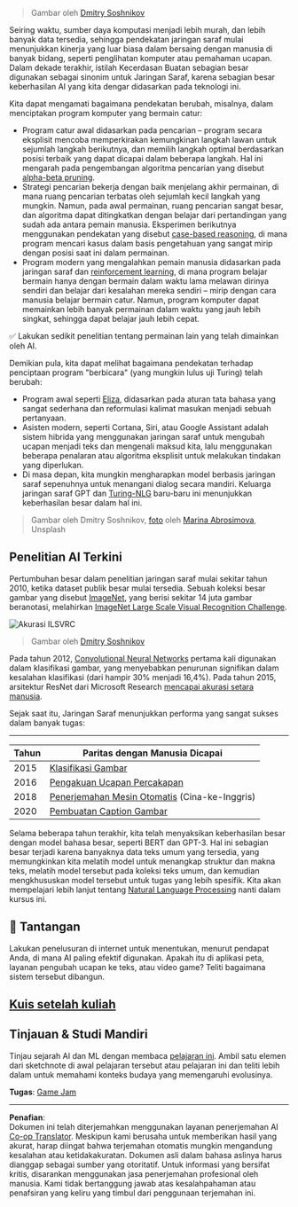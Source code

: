 <!--
CO_OP_TRANSLATOR_METADATA:
{
  "original_hash": "5d1cbc67a9690adb5b33adf297794087",
  "translation_date": "2025-08-29T12:33:22+00:00",
  "source_file": "lessons/1-Intro/README.md",
  "language_code": "id"
}
-->
> Gambar oleh [Dmitry Soshnikov](http://soshnikov.com)

Seiring waktu, sumber daya komputasi menjadi lebih murah, dan lebih banyak data tersedia, sehingga pendekatan jaringan saraf mulai menunjukkan kinerja yang luar biasa dalam bersaing dengan manusia di banyak bidang, seperti penglihatan komputer atau pemahaman ucapan. Dalam dekade terakhir, istilah Kecerdasan Buatan sebagian besar digunakan sebagai sinonim untuk Jaringan Saraf, karena sebagian besar keberhasilan AI yang kita dengar didasarkan pada teknologi ini.

Kita dapat mengamati bagaimana pendekatan berubah, misalnya, dalam menciptakan program komputer yang bermain catur:

* Program catur awal didasarkan pada pencarian – program secara eksplisit mencoba memperkirakan kemungkinan langkah lawan untuk sejumlah langkah berikutnya, dan memilih langkah optimal berdasarkan posisi terbaik yang dapat dicapai dalam beberapa langkah. Hal ini mengarah pada pengembangan algoritma pencarian yang disebut [alpha-beta pruning](https://en.wikipedia.org/wiki/Alpha%E2%80%93beta_pruning).
* Strategi pencarian bekerja dengan baik menjelang akhir permainan, di mana ruang pencarian terbatas oleh sejumlah kecil langkah yang mungkin. Namun, pada awal permainan, ruang pencarian sangat besar, dan algoritma dapat ditingkatkan dengan belajar dari pertandingan yang sudah ada antara pemain manusia. Eksperimen berikutnya menggunakan pendekatan yang disebut [case-based reasoning](https://en.wikipedia.org/wiki/Case-based_reasoning), di mana program mencari kasus dalam basis pengetahuan yang sangat mirip dengan posisi saat ini dalam permainan.
* Program modern yang mengalahkan pemain manusia didasarkan pada jaringan saraf dan [reinforcement learning](https://en.wikipedia.org/wiki/Reinforcement_learning), di mana program belajar bermain hanya dengan bermain dalam waktu lama melawan dirinya sendiri dan belajar dari kesalahan mereka sendiri – mirip dengan cara manusia belajar bermain catur. Namun, program komputer dapat memainkan lebih banyak permainan dalam waktu yang jauh lebih singkat, sehingga dapat belajar jauh lebih cepat.

✅ Lakukan sedikit penelitian tentang permainan lain yang telah dimainkan oleh AI.

Demikian pula, kita dapat melihat bagaimana pendekatan terhadap penciptaan program "berbicara" (yang mungkin lulus uji Turing) telah berubah:

* Program awal seperti [Eliza](https://en.wikipedia.org/wiki/ELIZA), didasarkan pada aturan tata bahasa yang sangat sederhana dan reformulasi kalimat masukan menjadi sebuah pertanyaan.
* Asisten modern, seperti Cortana, Siri, atau Google Assistant adalah sistem hibrida yang menggunakan jaringan saraf untuk mengubah ucapan menjadi teks dan mengenali maksud kita, lalu menggunakan beberapa penalaran atau algoritma eksplisit untuk melakukan tindakan yang diperlukan.
* Di masa depan, kita mungkin mengharapkan model berbasis jaringan saraf sepenuhnya untuk menangani dialog secara mandiri. Keluarga jaringan saraf GPT dan [Turing-NLG](https://turing.microsoft.com/) baru-baru ini menunjukkan keberhasilan besar dalam hal ini.

> Gambar oleh Dmitry Soshnikov, [foto](https://unsplash.com/photos/r8LmVbUKgns) oleh [Marina Abrosimova](https://unsplash.com/@abrosimova_marina_foto), Unsplash

## Penelitian AI Terkini

Pertumbuhan besar dalam penelitian jaringan saraf mulai sekitar tahun 2010, ketika dataset publik besar mulai tersedia. Sebuah koleksi besar gambar yang disebut [ImageNet](https://en.wikipedia.org/wiki/ImageNet), yang berisi sekitar 14 juta gambar beranotasi, melahirkan [ImageNet Large Scale Visual Recognition Challenge](https://image-net.org/challenges/LSVRC/).

![Akurasi ILSVRC](../../../../lessons/1-Intro/images/ilsvrc.gif)

> Gambar oleh [Dmitry Soshnikov](http://soshnikov.com)

Pada tahun 2012, [Convolutional Neural Networks](../4-ComputerVision/07-ConvNets/README.md) pertama kali digunakan dalam klasifikasi gambar, yang menyebabkan penurunan signifikan dalam kesalahan klasifikasi (dari hampir 30% menjadi 16,4%). Pada tahun 2015, arsitektur ResNet dari Microsoft Research [mencapai akurasi setara manusia](https://doi.org/10.1109/ICCV.2015.123).

Sejak saat itu, Jaringan Saraf menunjukkan performa yang sangat sukses dalam banyak tugas:

---

Tahun | Paritas dengan Manusia Dicapai
-----|--------
2015 | [Klasifikasi Gambar](https://doi.org/10.1109/ICCV.2015.123)
2016 | [Pengakuan Ucapan Percakapan](https://arxiv.org/abs/1610.05256)
2018 | [Penerjemahan Mesin Otomatis](https://arxiv.org/abs/1803.05567) (Cina-ke-Inggris)
2020 | [Pembuatan Caption Gambar](https://arxiv.org/abs/2009.13682)

Selama beberapa tahun terakhir, kita telah menyaksikan keberhasilan besar dengan model bahasa besar, seperti BERT dan GPT-3. Hal ini sebagian besar terjadi karena banyaknya data teks umum yang tersedia, yang memungkinkan kita melatih model untuk menangkap struktur dan makna teks, melatih model tersebut pada koleksi teks umum, dan kemudian mengkhususkan model tersebut untuk tugas yang lebih spesifik. Kita akan mempelajari lebih lanjut tentang [Natural Language Processing](../5-NLP/README.md) nanti dalam kursus ini.

## 🚀 Tantangan

Lakukan penelusuran di internet untuk menentukan, menurut pendapat Anda, di mana AI paling efektif digunakan. Apakah itu di aplikasi peta, layanan pengubah ucapan ke teks, atau video game? Teliti bagaimana sistem tersebut dibangun.

## [Kuis setelah kuliah](https://ff-quizzes.netlify.app/en/ai/quiz/2)

## Tinjauan & Studi Mandiri

Tinjau sejarah AI dan ML dengan membaca [pelajaran ini](https://github.com/microsoft/ML-For-Beginners/tree/main/1-Introduction/2-history-of-ML). Ambil satu elemen dari sketchnote di awal pelajaran tersebut atau pelajaran ini dan teliti lebih dalam untuk memahami konteks budaya yang memengaruhi evolusinya.

**Tugas**: [Game Jam](assignment.md)

---

**Penafian**:  
Dokumen ini telah diterjemahkan menggunakan layanan penerjemahan AI [Co-op Translator](https://github.com/Azure/co-op-translator). Meskipun kami berusaha untuk memberikan hasil yang akurat, harap diingat bahwa terjemahan otomatis mungkin mengandung kesalahan atau ketidakakuratan. Dokumen asli dalam bahasa aslinya harus dianggap sebagai sumber yang otoritatif. Untuk informasi yang bersifat kritis, disarankan menggunakan jasa penerjemahan profesional oleh manusia. Kami tidak bertanggung jawab atas kesalahpahaman atau penafsiran yang keliru yang timbul dari penggunaan terjemahan ini.
